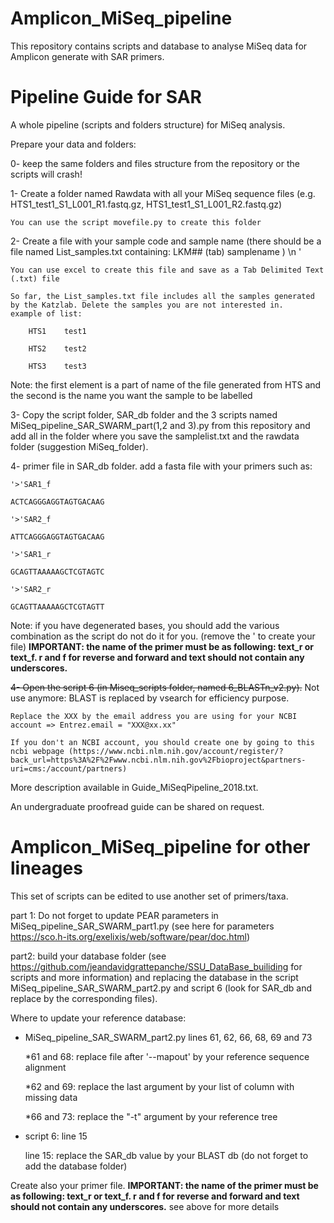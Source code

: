 # Amplicon_MiSeq_pipeline
This repository contains scripts and database to analyse MiSeq data for Amplicon generate with SAR primers.

# Pipeline Guide for SAR

A whole pipeline (scripts and folders structure) for MiSeq analysis.

Prepare your data and folders:

0- keep the same folders and files structure from the repository or the scripts will crash!

1- Create a folder named Rawdata with all your MiSeq sequence files (e.g. HTS1_test1_S1_L001_R1.fastq.gz, HTS1_test1_S1_L001_R2.fastq.gz)

	You can use the script movefile.py to create this folder

2- Create a file with your sample code and sample name (there should be a file named List_samples.txt containing: LKM## (tab) samplename ) \n '

	You can use excel to create this file and save as a Tab Delimited Text (.txt) file
	
	So far, the List_samples.txt file includes all the samples generated by the Katzlab. Delete the samples you are not interested in.
	example of list: 

		HTS1	test1
	
		HTS2	test2
	
		HTS3	test3

Note: the first element is a part of name of the file generated from HTS and the second is the name you want the sample to be labelled
	
3- Copy the script folder, SAR_db folder and the 3 scripts named MiSeq_pipeline_SAR_SWARM_part(1,2 and 3).py from this repository and add all in the folder where you save the samplelist.txt and the rawdata folder (suggestion MiSeq_folder).

4- primer file in SAR_db folder. add a fasta file with your primers such as: 

	'>'SAR1_f
	
	ACTCAGGGAGGTAGTGACAAG
	
	'>'SAR2_f
	
	ATTCAGGGAGGTAGTGACAAG
	
	'>'SAR1_r
	
	GCAGTTAAAAAGCTCGTAGTC
	
	'>'SAR2_r
	
	GCAGTTAAAAAGCTCGTAGTT

Note: if you have degenerated bases, you should add the various combination as the script do not do it for you. (remove the ' to create your file)
**IMPORTANT: the name of the primer must be as following: text_r or text_f. r and f for reverse and forward and text should not contain any underscores.**

~~4- Open the script 6 (in Miseq_scripts folder, named 6_BLASTn_v2.py).~~ Not use anymore: BLAST is replaced by vsearch for efficiency purpose.

	Replace the XXX by the email address you are using for your NCBI account => Entrez.email = "XXX@xx.xx"
	
	If you don't an NCBI account, you should create one by going to this ncbi webpage (https://www.ncbi.nlm.nih.gov/account/register/?back_url=https%3A%2F%2Fwww.ncbi.nlm.nih.gov%2Fbioproject&partners-uri=cms:/account/partners)

More description available in Guide_MiSeqPipeline_2018.txt.

An undergraduate proofread guide can be shared on request.

# Amplicon_MiSeq_pipeline for other lineages
This set of scripts can be edited to use another set of primers/taxa.

part 1: Do not forget to update PEAR parameters in MiSeq_pipeline_SAR_SWARM_part1.py (see here for parameters https://sco.h-its.org/exelixis/web/software/pear/doc.html)

part2: build your database folder (see https://github.com/jeandavidgrattepanche/SSU_DataBase_builiding for scripts and more information) and replacing the database in the script MiSeq_pipeline_SAR_SWARM_part2.py and script 6 (look for SAR_db and replace by the corresponding files). 

Where to update your reference database:
- MiSeq_pipeline_SAR_SWARM_part2.py lines 61, 62, 66, 68, 69 and 73 

	*61 and 68: replace file after '--mapout' by your reference sequence alignment
	
	*62 and 69: replace the last argument by your list of column with missing data
	
	*66 and 73: replace the "-t" argument by your reference tree
	
- script 6: line 15 

	line 15: replace the SAR_db value by your BLAST db (do not forget to add the database folder)


Create also your primer file. **IMPORTANT: the name of the primer must be as following: text_r or text_f. r and f for reverse and forward and text should not contain any underscores.** see above for more details


